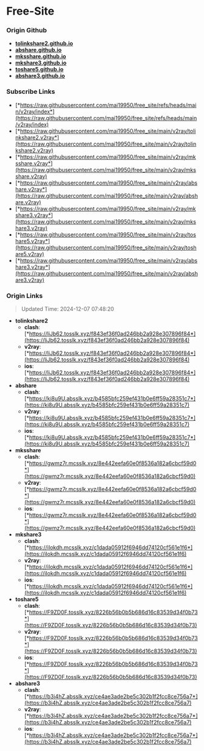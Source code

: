 # Free-Site

### Origin Github

- [**tolinkshare2.github.io**](https://github.com/tolinkshare2/tolinkshare2.github.io)
- [**abshare.github.io**](https://github.com/abshare/abshare.github.io)
- [**mksshare.github.io**](https://github.com/mksshare/mksshare.github.io)
- [**mkshare3.github.io**](https://github.com/mkshare3/mkshare3.github.io)
- [**toshare5.github.io**](https://github.com/toshare5/toshare5.github.io)
- [**abshare3.github.io**](https://github.com/abshare3/abshare3.github.io)

### Subscribe Links

- [*https://raw.githubusercontent.com/mai19950/free_site/refs/heads/main/v2ray/index*](https://raw.githubusercontent.com/mai19950/free_site/refs/heads/main/v2ray/index)
- [*https://raw.githubusercontent.com/mai19950/free_site/main/v2ray/tolinkshare2.v2ray*](https://raw.githubusercontent.com/mai19950/free_site/main/v2ray/tolinkshare2.v2ray)
- [*https://raw.githubusercontent.com/mai19950/free_site/main/v2ray/mksshare.v2ray*](https://raw.githubusercontent.com/mai19950/free_site/main/v2ray/mksshare.v2ray)
- [*https://raw.githubusercontent.com/mai19950/free_site/main/v2ray/abshare.v2ray*](https://raw.githubusercontent.com/mai19950/free_site/main/v2ray/abshare.v2ray)
- [*https://raw.githubusercontent.com/mai19950/free_site/main/v2ray/mkshare3.v2ray*](https://raw.githubusercontent.com/mai19950/free_site/main/v2ray/mkshare3.v2ray)
- [*https://raw.githubusercontent.com/mai19950/free_site/main/v2ray/toshare5.v2ray*](https://raw.githubusercontent.com/mai19950/free_site/main/v2ray/toshare5.v2ray)
- [*https://raw.githubusercontent.com/mai19950/free_site/main/v2ray/abshare3.v2ray*](https://raw.githubusercontent.com/mai19950/free_site/main/v2ray/abshare3.v2ray)

### Origin Links

> Updated Time: 2024-12-07 07:48:20

- **tolinkshare2**
  - **clash**: [*https://liJb62.tosslk.xyz/f843ef36f0ad246bb2a928e307896f84*](https://liJb62.tosslk.xyz/f843ef36f0ad246bb2a928e307896f84)
  - **v2ray**: [*https://liJb62.tosslk.xyz/f843ef36f0ad246bb2a928e307896f84*](https://liJb62.tosslk.xyz/f843ef36f0ad246bb2a928e307896f84)
  - **ios**: [*https://liJb62.tosslk.xyz/f843ef36f0ad246bb2a928e307896f84*](https://liJb62.tosslk.xyz/f843ef36f0ad246bb2a928e307896f84)
- **abshare**
  - **clash**: [*https://ki8u9U.absslk.xyz/b4585bfc259ef431b0e6ff59a28351c7*](https://ki8u9U.absslk.xyz/b4585bfc259ef431b0e6ff59a28351c7)
  - **v2ray**: [*https://ki8u9U.absslk.xyz/b4585bfc259ef431b0e6ff59a28351c7*](https://ki8u9U.absslk.xyz/b4585bfc259ef431b0e6ff59a28351c7)
  - **ios**: [*https://ki8u9U.absslk.xyz/b4585bfc259ef431b0e6ff59a28351c7*](https://ki8u9U.absslk.xyz/b4585bfc259ef431b0e6ff59a28351c7)
- **mksshare**
  - **clash**: [*https://gwmz7r.mcsslk.xyz/8e442eefa60e0f8536a182a6cbcf59d0*](https://gwmz7r.mcsslk.xyz/8e442eefa60e0f8536a182a6cbcf59d0)
  - **v2ray**: [*https://gwmz7r.mcsslk.xyz/8e442eefa60e0f8536a182a6cbcf59d0*](https://gwmz7r.mcsslk.xyz/8e442eefa60e0f8536a182a6cbcf59d0)
  - **ios**: [*https://gwmz7r.mcsslk.xyz/8e442eefa60e0f8536a182a6cbcf59d0*](https://gwmz7r.mcsslk.xyz/8e442eefa60e0f8536a182a6cbcf59d0)
- **mkshare3**
  - **clash**: [*https://iIokdh.mcsslk.xyz/c1dada05912f6946dd74120cf561e1f6*](https://iIokdh.mcsslk.xyz/c1dada05912f6946dd74120cf561e1f6)
  - **v2ray**: [*https://iIokdh.mcsslk.xyz/c1dada05912f6946dd74120cf561e1f6*](https://iIokdh.mcsslk.xyz/c1dada05912f6946dd74120cf561e1f6)
  - **ios**: [*https://iIokdh.mcsslk.xyz/c1dada05912f6946dd74120cf561e1f6*](https://iIokdh.mcsslk.xyz/c1dada05912f6946dd74120cf561e1f6)
- **toshare5**
  - **clash**: [*https://F9ZD0F.tosslk.xyz/8226b56b0b5b686d16c83539d34f0b73*](https://F9ZD0F.tosslk.xyz/8226b56b0b5b686d16c83539d34f0b73)
  - **v2ray**: [*https://F9ZD0F.tosslk.xyz/8226b56b0b5b686d16c83539d34f0b73*](https://F9ZD0F.tosslk.xyz/8226b56b0b5b686d16c83539d34f0b73)
  - **ios**: [*https://F9ZD0F.tosslk.xyz/8226b56b0b5b686d16c83539d34f0b73*](https://F9ZD0F.tosslk.xyz/8226b56b0b5b686d16c83539d34f0b73)
- **abshare3**
  - **clash**: [*https://b3i4hZ.absslk.xyz/ce4ae3ade2be5c302b1f2fcc8ce756a7*](https://b3i4hZ.absslk.xyz/ce4ae3ade2be5c302b1f2fcc8ce756a7)
  - **v2ray**: [*https://b3i4hZ.absslk.xyz/ce4ae3ade2be5c302b1f2fcc8ce756a7*](https://b3i4hZ.absslk.xyz/ce4ae3ade2be5c302b1f2fcc8ce756a7)
  - **ios**: [*https://b3i4hZ.absslk.xyz/ce4ae3ade2be5c302b1f2fcc8ce756a7*](https://b3i4hZ.absslk.xyz/ce4ae3ade2be5c302b1f2fcc8ce756a7)
